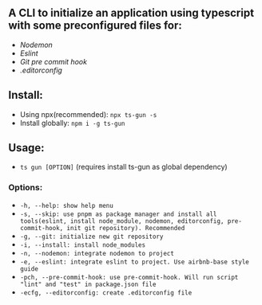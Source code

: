 ## A CLI to initialize an application using typescript with some preconfigured files for:

* *Nodemon*
* *Eslint*
* *Git pre commit hook*
* *.editorconfig*

## Install:

* Using npx(recommended): `npx ts-gun -s`
* Install globally: `npm i -g ts-gun`

## Usage:

* `ts gun [OPTION]` (requires install ts-gun as global dependency)

### Options:
* `-h, --help: show help menu`
* `-s, --skip: use pnpm as package manager and install all tools(eslint, install node_module, nodemon, editorconfig, pre-commit-hook, init git repository). Recommended`
* `-g, --git: initialize new git repository`
* `-i, --install: install node_modules`
* `-n, --nodemon: integrate nodemon to project`
* `-e, --eslint: integrate eslint to project. Use airbnb-base style guide`
* `-pch, --pre-commit-hook: use pre-commit-hook. Will run script "lint" and "test" in package.json file`
* `-ecfg, --editorconfig: create .editorconfig file`
